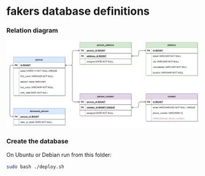 # fakers database definitions

### Relation diagram

<p align="center">
  <img src="/database/diagrams/fakers_db.png" width="800" title="Tables">
</p>

### Create the database

On Ubuntu or Debian run from this folder:

```sh
sudo bash ./deploy.sh
```
